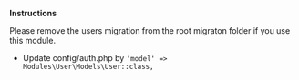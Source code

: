 **Instructions**

Please remove the users migration from the root migraton folder if you use this module.

- Update config/auth.php by `'model' => Modules\User\Models\User::class,`
